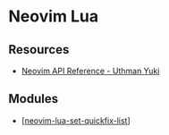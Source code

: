 # Neovim Lua

Resources
---

- [Neovim API Reference - Uthman Yuki][1]

<!-- Links -->
[1]: https://www.youtube.com/playlist?list=PLOe6AggsTaVuBNSkgDgnb4PK5RXZdCmtf

<!-- Links end -->

Modules
---

- [[neovim-lua-set-quickfix-list]]

[//begin]: # "Autogenerated link references for markdown compatibility"
[neovim-lua-set-quickfix-list]: neovim-lua-set-quickfix-list.md "Neovim Lua Set Quickfix List"
[//end]: # "Autogenerated link references"
